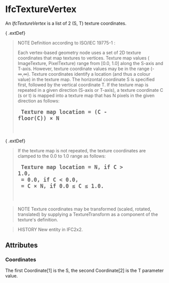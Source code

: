 # IfcTextureVertex

An _IfcTextureVertex_ is a list of 2 (S, T) texture coordinates.

{ .extDef}
> NOTE  Definition according to ISO/IEC 19775-1 :  
>   
> Each vertex-based geometry node uses a set of 2D texture coordinates that map textures to vertices. Texture map values ( ImageTexture, PixelTexture) range from [0.0, 1.0] along the S-axis and T-axis. However, texture coordinate values may be in the range (-&infin;,&infin;). Texture coordinates identify a location (and thus a colour value) in the texture map. The horizontal coordinate S is specified first, followed by the vertical coordinate T. If the texture map is repeated in a given direction (S-axis or T-axis), a texture coordinate C (s or t) is mapped into a texture map that has N pixels in the given direction as follows: <pre style=" font-size:larger;">
<b>Texture map location = (C - floor(C)) &times; N</b>
</pre>

{ .extDef}
> If the texture map is not repeated, the texture coordinates are clamped to the 0.0 to 1.0 range as follows: <pre style=" font-size:larger;">
<b>Texture map location = N,     if C > 1.0,
<br>                     = 0.0,   if C < 0.0,
<br>                     = C &times; N, if 0.0 &le; C &le; 1.0.</b>
</pre>

> NOTE  Texture coordinates may be transformed (scaled, rotated, translated) by supplying a TextureTransform as a component of the texture's definition.

> HISTORY  New entity in IFC2x2.

## Attributes

### Coordinates
The first Coordinate[1] is the S, the second Coordinate[2] is the T parameter value.
